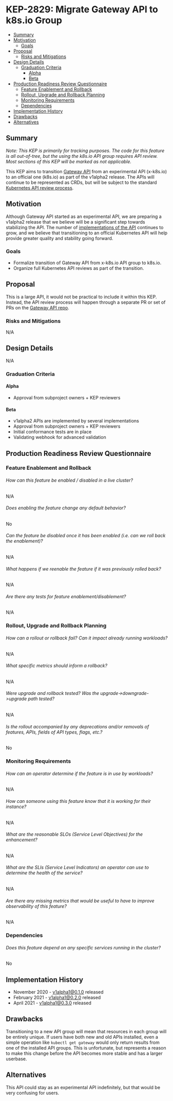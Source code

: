 # KEP-2829: Migrate Gateway API to k8s.io Group

<!-- toc -->
- [Summary](#summary)
- [Motivation](#motivation)
  - [Goals](#goals)
- [Proposal](#proposal)
  - [Risks and Mitigations](#risks-and-mitigations)
- [Design Details](#design-details)
  - [Graduation Criteria](#graduation-criteria)
    - [Alpha](#alpha)
    - [Beta](#beta)
- [Production Readiness Review Questionnaire](#production-readiness-review-questionnaire)
  - [Feature Enablement and Rollback](#feature-enablement-and-rollback)
  - [Rollout, Upgrade and Rollback Planning](#rollout-upgrade-and-rollback-planning)
  - [Monitoring Requirements](#monitoring-requirements)
  - [Dependencies](#dependencies)
- [Implementation History](#implementation-history)
- [Drawbacks](#drawbacks)
- [Alternatives](#alternatives)
<!-- /toc -->

## Summary

*Note: This KEP is primarily for tracking purposes. The code for this feature is
all out-of-tree, but the using the k8s.io API group requires API review. Most
sections of this KEP will be marked as not applicable.*

This KEP aims to transition [Gateway API](https://gateway-api.sigs.k8s.io) from
an experimental API (x-k8s.io) to an official one (k8s.io) as part of the
v1alpha2 release. The APIs will continue to be represented as CRDs, but will be
subject to the standard [Kubernetes API review
process](https://github.com/kubernetes/community/blob/master/sig-architecture/api-review-process.md).

## Motivation

Although Gateway API started as an experimental API, we are preparing a v1alpha2
release that we believe will be a significant step towards stabilizing the API.
The number of [implementations of the
API](https://gateway-api.sigs.k8s.io/references/implementations/) continues to
grow, and we believe that transitioning to an official Kubernetes API will help
provide greater quality and stability going forward.

### Goals

* Formalize transition of Gateway API from x-k8s.io API group to k8s.io.
* Organize full Kubernetes API reviews as part of the transition.

## Proposal

This is a large API, it would not be practical to include it within this KEP.
Instead, the API review process will happen through a separate PR or set of PRs
on the [Gateway API repo](https://github.com/kubernetes-sigs/gateway-api).

### Risks and Mitigations

N/A

## Design Details

N/A

### Graduation Criteria

#### Alpha

- Approval from subproject owners + KEP reviewers

#### Beta

- v1alpha2 APIs are implemented by several implementations
- Approval from subproject owners + KEP reviewers
- Initial conformance tests are in place
- Validating webhook for advanced validation

## Production Readiness Review Questionnaire

### Feature Enablement and Rollback

###### How can this feature be enabled / disabled in a live cluster?

N/A

###### Does enabling the feature change any default behavior?

No

###### Can the feature be disabled once it has been enabled (i.e. can we roll back the enablement)?

N/A

###### What happens if we reenable the feature if it was previously rolled back?

N/A

###### Are there any tests for feature enablement/disablement?

N/A

### Rollout, Upgrade and Rollback Planning

###### How can a rollout or rollback fail? Can it impact already running workloads?

N/A

###### What specific metrics should inform a rollback?

N/A

###### Were upgrade and rollback tested? Was the upgrade->downgrade->upgrade path tested?

N/A

###### Is the rollout accompanied by any deprecations and/or removals of features, APIs, fields of API types, flags, etc.?

No

### Monitoring Requirements

###### How can an operator determine if the feature is in use by workloads?

N/A

###### How can someone using this feature know that it is working for their instance?

N/A

###### What are the reasonable SLOs (Service Level Objectives) for the enhancement?

N/A

###### What are the SLIs (Service Level Indicators) an operator can use to determine the health of the service?

N/A

###### Are there any missing metrics that would be useful to have to improve observability of this feature?

N/A

### Dependencies

###### Does this feature depend on any specific services running in the cluster?

No

## Implementation History

* November 2020 - v1alpha1@0.1.0 released
* February 2021 - v1alpha1@0.2.0 released
* April 2021 - v1alpha1@0.3.0 released

## Drawbacks

Transitioning to a new API group will mean that resources in each group will be
entirely unique. If users have both new and old APIs installed, even a simple
operation like `kubectl get gateway` would only return results from one of the
installed API groups. This is unfortunate, but represents a reason to make this
change before the API becomes more stable and has a larger userbase.

## Alternatives

This API could stay as an experimental API indefinitely, but that would be very
confusing for users.